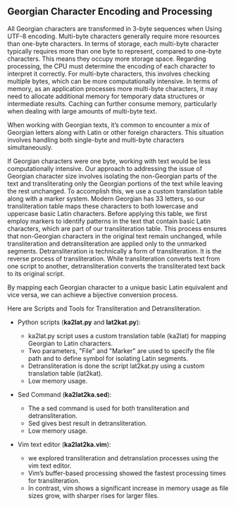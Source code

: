 ## Georgian Character Encoding and Processing

All Georgian characters are transformed in 3-byte sequences when Using UTF-8 encoding. Multi-byte characters generally require more resources than one-byte characters. In terms of storage, each multi-byte character typically requires more than one byte to represent, compared to one-byte characters. This means they occupy more storage space. Regarding processing, the CPU must determine the encoding of each character to interpret it correctly. For multi-byte characters, this involves checking multiple bytes, which can be more computationally intensive. In terms of memory, as an application processes more multi-byte characters, it may need to allocate additional memory for temporary data structures or intermediate results. Caching can further consume memory, particularly when dealing with large amounts of multi-byte text.

When working with Georgian texts, it’s common to encounter a mix of Georgian letters along with Latin or other foreign characters. This situation involves handling both single-byte and multi-byte characters simultaneously.

If Georgian characters were one byte, working with text would be less computationally intensive. Our approach to addressing the issue of Georgian character size involves isolating the non-Georgian parts of the text and  transliterating only the Georgian portions of the text while leaving the rest unchanged. To accomplish this, we use a custom translation table along with a marker system. Modern Georgian has 33 letters, so our transliteration table maps these characters to both lowercase and uppercase basic Latin characters. Before applying this table, we first employ markers to identify patterns in the text that contain basic Latin characters, which are part of our transliteration table. This process ensures that non-Georgian characters in the original text remain unchanged, while transliteration and detransliteration are applied only to the unmarked segments. Detransliteration is technically a form of transliteration. It is the reverse process of transliteration. While transliteration converts text from one script to another, detransliteration converts the transliterated text back to its original script.

By mapping each Georgian character to a unique basic Latin equivalent and vice versa, we can achieve a bijective conversion process.

Here are Scripts and Tools for Transliteration and Detransliteration.

* Python scripts (**ka2lat.py** and **lat2kat.py**):
  - ka2lat.py script uses a custom translation table (ka2lat) for mapping Georgian to Latin characters.
  - Two parameters, "File" and "Marker" are used to specify the file path and to define symbol for isolating Latin segments.
  - Detransliteration is done the script lat2kat.py using a custom translation table (lat2kat).
  - Low memory usage.

* Sed Command (**ka2lat2ka.sed**):
  - The a sed command is used for both transliteration and detransliteration.
  - Sed gives best result in detransliteration.
  - Low memory usage.

* Vim text editor (**ka2lat2ka.vim**):
  - we explored transliteration and detranslation processes using the vim text editor.
  - Vim’s buffer-based processing showed the fastest processing times for transliteration.
  - In contrast, vim shows a significant increase in memory usage as file sizes grow, with sharper rises for larger files.
